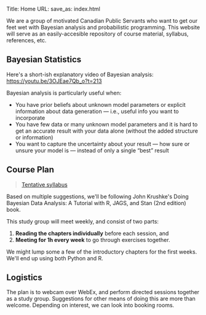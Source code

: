 Title: Home
URL:
save_as: index.html

We are a group of motivated Canadian Public Servants who want to get our feet wet with Bayesian analysis and probabilistic programming. 
This website will serve as an easily-accesible repository of course material, syllabus, references, etc.

## Bayesian Statistics
Here's a short-ish explanatory video of Bayesian analysis:
https://youtu.be/3OJEae7Qb_o?t=213

Bayesian analysis is particularly useful when:

* You have prior beliefs about unknown model parameters or explicit information about data generation &mdash; i.e., useful info you want to incorporate
* You have few data or many unknown model parameters and it is hard to get an accurate result with your data alone (without the added structure or information)
* You want to capture the uncertainty about your result &mdash; how sure or unsure your model is &mdash; instead of only a single “best” result

## Course Plan

>[Tentative syllabus](pages/syllabus.html)

Based on multiple suggestions, we'll be following John Krushke's Doing Bayesian Data Analysis: A Tutorial with R, JAGS, and Stan (2nd edition) book.

This study group will meet weekly, and consist of two parts:

1. **Reading the chapters individually** before each session, and
2. **Meeting for 1h every week** to go through exercises together.

We might lump some a few of the introductory chapters for the first weeks. We'll end up using both Python and R.

## Logistics

The plan is to webcam over WebEx, and perform directed sessions together as a study group. Suggestions for other means of doing this are more than welcome. Depending on interest, we can look into booking rooms.
